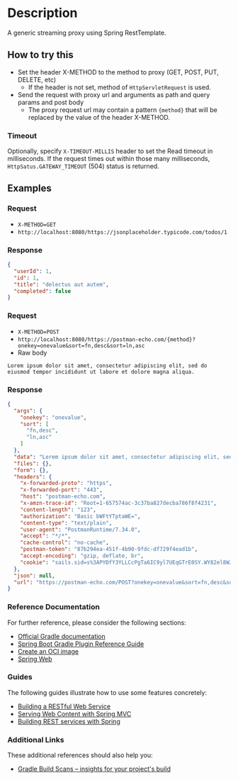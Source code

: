 # Description

A generic streaming proxy using Spring RestTemplate.

## How to try this

- Set the header X-METHOD to the method to proxy (GET, POST, PUT, DELETE, etc)
  - If the header is not set, method of `HttpServletRequest` is used.
- Send the request with proxy url and arguments as path and query params and post body
  - The proxy request url may contain a pattern `{method}` that will be replaced by the value of the header X-METHOD.

### Timeout

Optionally, specify `X-TIMEOUT-MILLIS` header to set the Read timeout in milliseconds. If the request times out within those many milliseconds, `HttpSatus.GATEWAY_TIMEOUT` (504) status is returned.

## Examples

### Request

- `X-METHOD=GET`
- `http://localhost:8080/https://jsonplaceholder.typicode.com/todos/1`

### Response

```json
{
  "userId": 1,
  "id": 1,
  "title": "delectus aut autem",
  "completed": false
}
```

### Request

- `X-METHOD=POST`
- `http://localhost:8080/https://postman-echo.com/{method}?onekey=onevalue&sort=fn,desc&sort=ln,asc`
- Raw body

```text
Lorem ipsum dolor sit amet, consectetur adipiscing elit, sed do eiusmod tempor incididunt ut labore et dolore magna aliqua.
```

### Response

```json
{
  "args": {
    "onekey": "onevalue",
    "sort": [
      "fn,desc",
      "ln,asc"
    ]
  },
  "data": "Lorem ipsum dolor sit amet, consectetur adipiscing elit, sed do eiusmod tempor incididunt ut labore et dolore magna aliqua.",
  "files": {},
  "form": {},
  "headers": {
    "x-forwarded-proto": "https",
    "x-forwarded-port": "443",
    "host": "postman-echo.com",
    "x-amzn-trace-id": "Root=1-657574ac-3c37ba827decba786f8f4231",
    "content-length": "123",
    "authorization": "Basic bWFtYTptaWE=",
    "content-type": "text/plain",
    "user-agent": "PostmanRuntime/7.34.0",
    "accept": "*/*",
    "cache-control": "no-cache",
    "postman-token": "87b294ea-451f-4b90-9fdc-df729f4ead1b",
    "accept-encoding": "gzip, deflate, br",
    "cookie": "sails.sid=s%3APYDfY3YLLCcPgTa6IC9yl7UEqGTrE0SY.WY82el8WJEea0fo92drVvFvYOpTdEQ90B8R%2FOZHA8dM"
  },
  "json": null,
  "url": "https://postman-echo.com/POST?onekey=onevalue&sort=fn,desc&sort=ln,asc"
}
```

### Reference Documentation
For further reference, please consider the following sections:

* [Official Gradle documentation](https://docs.gradle.org)
* [Spring Boot Gradle Plugin Reference Guide](https://docs.spring.io/spring-boot/docs/3.2.0/gradle-plugin/reference/html/)
* [Create an OCI image](https://docs.spring.io/spring-boot/docs/3.2.0/gradle-plugin/reference/html/#build-image)
* [Spring Web](https://docs.spring.io/spring-boot/docs/3.2.0/reference/htmlsingle/index.html#web)

### Guides
The following guides illustrate how to use some features concretely:

* [Building a RESTful Web Service](https://spring.io/guides/gs/rest-service/)
* [Serving Web Content with Spring MVC](https://spring.io/guides/gs/serving-web-content/)
* [Building REST services with Spring](https://spring.io/guides/tutorials/rest/)

### Additional Links
These additional references should also help you:

* [Gradle Build Scans – insights for your project's build](https://scans.gradle.com#gradle)

